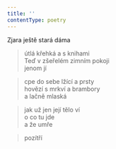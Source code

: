 ```yaml
---
title: ''
contentType: poetry
---
```


>   

>   

Zjara ještě stará dáma

> útlá křehká a s knihami  
> Teď v zšeřelém zimním pokoji  
> jenom jí

> cpe do sebe lžící a prsty  
> hovězí s mrkví a brambory  
> a lačně mlaská

> jak už jen její tělo ví  
> o co tu jde  
> a že umře

> pozítří
